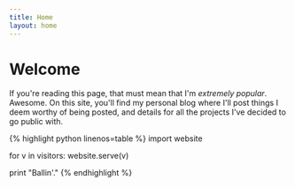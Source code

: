 ```yaml
---
title: Home
layout: home
---
```


Welcome
=======

If you're reading this page, that must mean that I'm *extremely popular*. Awesome. On this site, you'll find my personal
blog where I'll post things I deem worthy of being posted, and details for all the projects I've decided to go public with.

{% highlight python linenos=table %}
import website

for v in visitors:
    website.serve(v)

print "Ballin'."
{% endhighlight %}
